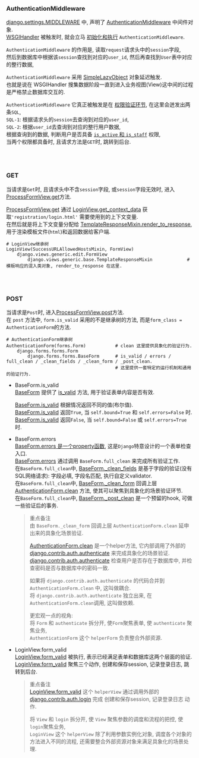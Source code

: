  
&nbsp;  
### AuthenticationMiddleware   
[django.settings.MIDDLEWARE](../../../examples/myqueryset/myqueryset/settings.py#L54) 中, 
声明了 [AuthenticationMiddleware](../../../src/Django-3.0.8/django/contrib/auth/middleware.py#L16) 中间件对象.   
[WSGIHandler](../../../src/Django-3.0.8/django/core/handlers/wsgi.py#L133) 被触发时, 就会立马 [初始化和执行](../../../src/Django-3.0.8/django/core/handlers/base.py#L75) `AuthenticationMiddleware`.    

`AuthenticationMiddleware` 的作用是, 读取`request`请求头中的`session`字段,    
然后到数据库中根据该`session`查找到对应的`user_id`, 然后再查找到`User`表中对应的整行数据,    

`AuthenticationMiddleware` 采用 [SimpleLazyObject](../../../src/Django-3.0.8/django/contrib/auth/middleware.py#L24) 对象延迟触发.  
也就是说在 WSGIHandler 搜集数据阶段一直到进入业务视图(View)这中间的过程是严格禁止数据库交互的.  

`AuthenticationMiddleware` 它真正被触发是在 [权限验证环节](../../../src/Django-3.0.8/django/contrib/admin/sites.py#L381), 在这里会迸发出两条`SQL`,   
`SQL-1`: 根据请求头的`session`去查询到对应的`user_id`,    
`SQL-2`: 根据`user_id`去查询到对应的整行用户数据,    
根据查询到的数据, 判断用户是否具备 [`is_active` 和 `is_staff`](../../../src/Django-3.0.8/django/contrib/admin/sites.py#L189) 权限,  
当两个权限都具备时, 且请求方法是`GET`时, 跳转到后台.   


&nbsp;  
&nbsp;  
### GET
  
  当请求是`Get`时, 且请求头中不含`session`字段, 或`session`字段无效时, 进入[ProcessFormView.get](../../../src/Django-3.0.8/django/views/generic/edit.py#L131)方法.
  
  [ProcessFormView.get](../../../src/Django-3.0.8/django/views/generic/edit.py#L129) 通过 [LoginView.get_context_data](../../../src/Django-3.0.8/django/contrib/auth/views.py#L107) 获取`'registration/login.html'` 需要使用到的上下文变量.   
  在然后就是将上下文变量分配给 [TemplateResponseMixin.render_to_response](../../../src/Django-3.0.8/django/views/generic/base.py#L140), 用于渲染模板文件(`html`)和返回数据给客户端.
  
  ```shell
  # LoginView继承树
  LoginView(SuccessURLAllowedHostsMixin, FormView)
      django.views.generic.edit.FormView
          django.views.generic.base.TemplateResponseMixin             # 模板响应的混入类对象, render_to_response 在这里.
  ```    


&nbsp;  
&nbsp;  
### POST   

当请求是`Post`时, 进入[ProcessFormView.post](../../../src/Django-3.0.8/django/views/generic/edit.py#L135)方法.   
在 `post` 方法中, `form.is_valid` 采用的不是继承树的方法, 而是`form_class = AuthenticationForm`的方法.

```shell
# AuthenticationForm继承树
AuthenticationForm(forms.Form)           # clean 这里提供具象化的验证行为.
    django.forms.forms.Form
        django.forms.forms.BaseForm      # is_valid / errors / full_clean / _clean_fields / _clean_form / _post_clean.
                                         # 这里提供一套特定的运行机制和通用的验证行为.
```    

- BaseForm.is_valid  
  [BaseForm](../../../src/Django-3.0.8/django/forms/forms.py#L57) 提供了 [is_valid](../../../src/Django-3.0.8/django/forms/forms.py#L178) 方法, 用于验证表单内容是否有效. 
  
  [BaseForm.is_valid](../../../src/Django-3.0.8/django/forms/forms.py#L178) 根据情况返回不同的值(布尔值).  
  [BaseForm.is_valid](../../../src/Django-3.0.8/django/forms/forms.py#L178) 返回`True`,  当 `self.bound=True` 和 `self.errors=False` 时.    
  [BaseForm.is_valid](../../../src/Django-3.0.8/django/forms/forms.py#L178) 返回`False`, 当 `self.bound=False` 或 `self.errors=True` 时.    

- BaseForm.errors  
  [BaseForm.errors 是一个property函数](../../../src/Django-3.0.8/django/forms/forms.py#L172), 这是`Django`特意设计的一个表单检查入口.    
  [BaseForm.errors](../../../src/Django-3.0.8/django/forms/forms.py#L172) 通过调用 `BaseForm.full_clean` 来完成所有验证工作.     
  在`BaseForm.full_clean`中, [BaseForm._clean_fields](../../../src/Django-3.0.8/django/forms/forms.py#L386) 是基于字段的验证(没有SQL网络请求): 字段必填, 字段名匹配, 执行自定义validator.   
  在`BaseForm.full_clean`中, [BaseForm._clean_form](.../../../src/Django-3.0.8/django/forms/forms.py#L423) 回调上层 [AuthenticationForm.clean](../../../src/Django-3.0.8/django/contrib/auth/forms.py#L214) 方法, 使其可以聚焦到具象化的场景验证环节.   
  在`BaseForm.full_clean`中, [BaseForm._post_clean]((../../../src/Django-3.0.8/django/forms/forms.py#L432)) 是一个预留的hook, 可做一些验证后的事务.  
  
  > 重点备注  
  > 由 `BaseForm._clean_form` 回调上层 `AuthenticationForm.clean` 延申出来的具象化场景验证.
  >  
  > [AuthenticationForm.clean](../../../src/Django-3.0.8/django/contrib/auth/forms.py#L214) 是一个helper方法, 它内部调用了外部的 [django.contrib.auth.authenticate](../../../src/Django-3.0.8/django/contrib/auth/__init__.py#L66) 来完成具象化的场景验证.   
  > [django.contrib.auth.authenticate](../../../src/Django-3.0.8/django/contrib/auth/__init__.py#L66) 检查用户是否存在于数据库中, 并检查密码是否与数据库中的密码一致.   
  > 
  > 如果将 `django.contrib.auth.authenticate` 的代码合并到 `AuthenticationForm.clean` 中, 这叫做耦合.    
  > 将 `django.contrib.auth.authenticate` 独立出来, 在`AuthenticationForm.clean`调用, 这叫做依赖.  
  >   
  > 更宏观一点的视角:    
  > 将 `Form` 和 `authenticate` 拆分开, 使`Form`聚焦表单, 使 `authenticate` 聚焦业务,   
  > `AuthenticationForm` 这个 `helperForm` 负责整合外部资源.  

- LoginView.form_valid  
  [LoginView.form_valid](../../../src/Django-3.0.8/django/contrib/auth/views.py#L101) 被执行, 表示已经满足表单和数据库这两个层面的验证.  
  [LoginView.form_valid](../../../src/Django-3.0.8/django/contrib/auth/views.py#L101) 聚焦三个动作, 创建和保存session, 记录登录日志, 跳转到后台.   

  > 重点备注  
  > [LoginView.form_valid](../../../src/Django-3.0.8/django/contrib/auth/views.py#L101) 这个 `helperView` 通过调用外部的 [django.contrib.auth.login](../../../src/Django-3.0.8/django/contrib/auth/__init__.py#L93) 完成 创建和保存session, 记录登录日志 动作.  
  > 
  > 将 `View` 和 `login` 拆分开, 使 `View` 聚焦参数的调度和流程的把控, 使`login`聚焦业务,    
  > `LoginView` 这个 `helperView` 除了利用参数实例化对象, 调度各个对象的方法进入不同的流程, 还需要整合外部资源对象来满足具象化的场景处理.   

